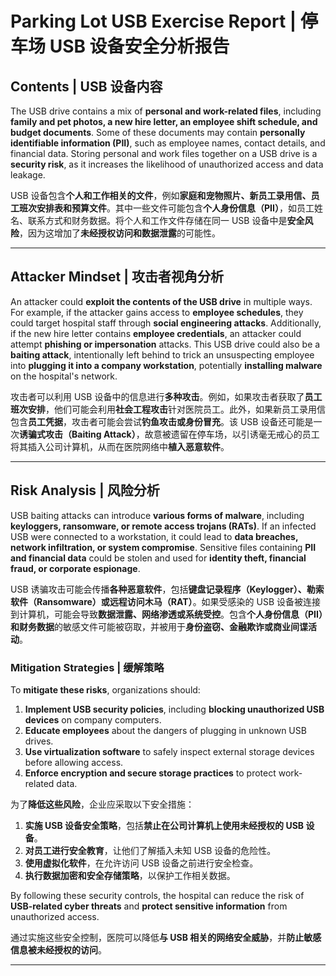 # **Parking Lot USB Exercise Report | 停车场 USB 设备安全分析报告**

## **Contents | USB 设备内容**
The USB drive contains a mix of **personal and work-related files**, including **family and pet photos, a new hire letter, an employee shift schedule, and budget documents**. Some of these documents may contain **personally identifiable information (PII)**, such as employee names, contact details, and financial data. Storing personal and work files together on a USB drive is a **security risk**, as it increases the likelihood of unauthorized access and data leakage.

USB 设备包含**个人和工作相关的文件**，例如**家庭和宠物照片、新员工录用信、员工班次安排表和预算文件**。其中一些文件可能包含**个人身份信息（PII）**，如员工姓名、联系方式和财务数据。将个人和工作文件存储在同一 USB 设备中是**安全风险**，因为这增加了**未经授权访问和数据泄露**的可能性。

---

## **Attacker Mindset | 攻击者视角分析**
An attacker could **exploit the contents of the USB drive** in multiple ways. For example, if the attacker gains access to **employee schedules**, they could target hospital staff through **social engineering attacks**. Additionally, if the new hire letter contains **employee credentials**, an attacker could attempt **phishing or impersonation** attacks. This USB drive could also be a **baiting attack**, intentionally left behind to trick an unsuspecting employee into **plugging it into a company workstation**, potentially **installing malware** on the hospital's network.

攻击者可以利用 USB 设备中的信息进行**多种攻击**。例如，如果攻击者获取了**员工班次安排**，他们可能会利用**社会工程攻击**针对医院员工。此外，如果新员工录用信包含**员工凭据**，攻击者可能会尝试**钓鱼攻击或身份冒充**。该 USB 设备还可能是一次**诱骗式攻击（Baiting Attack）**，故意被遗留在停车场，以引诱毫无戒心的员工将其插入公司计算机，从而在医院网络中**植入恶意软件**。

---

## **Risk Analysis | 风险分析**
USB baiting attacks can introduce **various forms of malware**, including **keyloggers, ransomware, or remote access trojans (RATs)**. If an infected USB were connected to a workstation, it could lead to **data breaches, network infiltration, or system compromise**. Sensitive files containing **PII and financial data** could be stolen and used for **identity theft, financial fraud, or corporate espionage**. 

USB 诱骗攻击可能会传播**各种恶意软件**，包括**键盘记录程序（Keylogger）、勒索软件（Ransomware）或远程访问木马（RAT）**。如果受感染的 USB 设备被连接到计算机，可能会导致**数据泄露、网络渗透或系统受控**。包含**个人身份信息（PII）和财务数据**的敏感文件可能被窃取，并被用于**身份盗窃、金融欺诈或商业间谍活动**。

### **Mitigation Strategies | 缓解策略**
To **mitigate these risks**, organizations should:
1. **Implement USB security policies**, including **blocking unauthorized USB devices** on company computers.
2. **Educate employees** about the dangers of plugging in unknown USB drives.
3. **Use virtualization software** to safely inspect external storage devices before allowing access.
4. **Enforce encryption and secure storage practices** to protect work-related data.

为了**降低这些风险**，企业应采取以下安全措施：
1. **实施 USB 设备安全策略**，包括**禁止在公司计算机上使用未经授权的 USB 设备**。
2. **对员工进行安全教育**，让他们了解插入未知 USB 设备的危险性。
3. **使用虚拟化软件**，在允许访问 USB 设备之前进行安全检查。
4. **执行数据加密和安全存储策略**，以保护工作相关数据。

By following these security controls, the hospital can reduce the risk of **USB-related cyber threats** and **protect sensitive information** from unauthorized access.

通过实施这些安全控制，医院可以降低**与 USB 相关的网络安全威胁**，并**防止敏感信息被未经授权的访问**。

---

